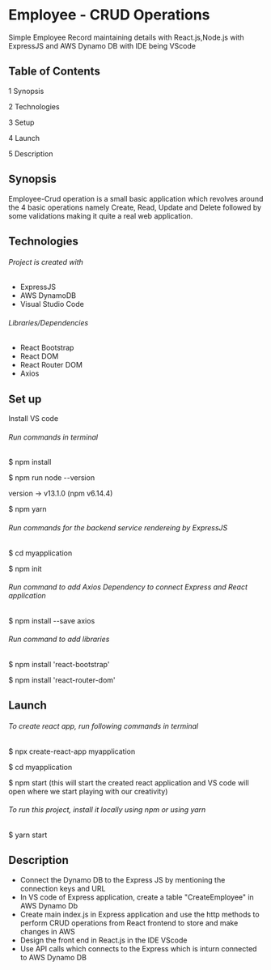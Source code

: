 # Employee - CRUD Operations

Simple Employee Record maintaining details with React.js,Node.js with ExpressJS and AWS Dynamo DB with IDE being VScode

## Table of Contents

1 Synopsis

2 Technologies

3 Setup

4 Launch

5 Description


## Synopsis

Employee-Crud operation is a small basic application which revolves around the 4 basic operations namely Create, Read, Update and Delete followed by some validations making it quite a real web application.

## Technologies
###### Project is created with

* ExpressJS
* AWS DynamoDB
* Visual Studio Code

###### Libraries/Dependencies

* React Bootstrap
* React DOM
* React Router DOM
* Axios

## Set up

Install VS code

###### Run commands in terminal

$ npm install

$ npm run node --version

version -> v13.1.0 (npm v6.14.4)

$ npm yarn

###### Run commands for the backend service rendereing by ExpressJS

$ cd myapplication

$ npm init

###### Run command to add Axios Dependency to connect Express and React application

$ npm install --save axios

###### Run command to add libraries 

$ npm install 'react-bootstrap'

$ npm install 'react-router-dom'


## Launch
###### To create react app, run following commands in terminal

$ npx create-react-app myapplication

$ cd myapplication

$ npm start (this will start the created react application and VS code will open where we start playing with our creativity)

###### To run this project, install it locally using npm or using yarn

$ yarn start


## Description

* Connect the Dynamo DB to the Express JS by mentioning the connection keys and URL
* In VS code of Express application, create a table "CreateEmployee" in AWS Dynamo Db
* Create main index.js in Express application and use the http methods to perform CRUD operations from React frontend to store and make changes in AWS
* Design the front end in React.js in the IDE VScode
* Use API calls which connects to the Express which is inturn connected to AWS Dynamo DB
